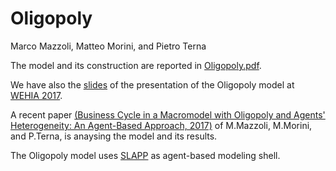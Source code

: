 # Oligopoly


Marco Mazzoli, Matteo Morini, and Pietro Terna

The model and its construction are reported in [Oligopoly.pdf](Oligopoly.pdf).

We have also the [slides](slides_of_a_presentazione_of_the_model.pdf) of the presentation of the Oligopoly model at [WEHIA 2017](http://www.wehia2017.com).

A recent paper [(Business Cycle in a Macromodel with Oligopoly and Agents' Heterogeneity: An Agent-Based Approach, 2017)](https://link.springer.com/epdf/10.1007/s40797-017-0058-y) of M.Mazzoli, M.Morini, and P.Terna, is anaysing the model and its results.

The Oligopoly model uses [SLAPP](https://terna.github.io/SLAPP/) as agent-based modeling shell.
